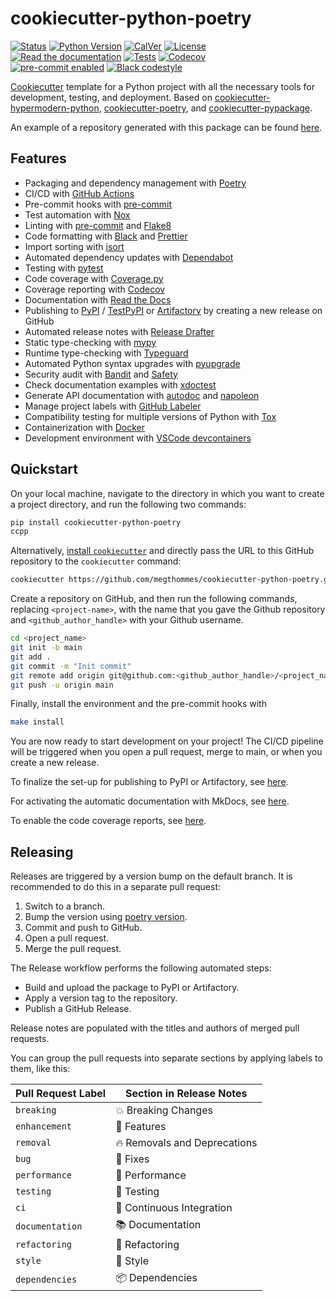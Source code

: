 # cookiecutter-python-poetry

<!-- badges-begin -->

[![Status][badge-status]][badge-status]
[![Python Version][badge-python-version]][github-repo]
[![CalVer][badge-calver]][calver]
[![License][badge-license]][license]<br>
[![Read the documentation][badge-readthedocs-repo]][readthedocs-repo]
[![Tests][badge-github-actions-repo]][github-actions-repo]
[![Codecov][badge-codecov]][codecov]<br>
[![pre-commit enabled][badge-pre-commit]][pre-commit]
[![Black codestyle][badge-black]][black]

<!-- badges-end -->

[Cookiecutter] template for a Python project with all the necessary tools for development, testing, and deployment. Based on [cookiecutter-hypermodern-python], [cookiecutter-poetry], and [cookiecutter-pypackage].

An example of a repository generated with this package can be found [here][github-repo-example].

## Features

<!-- features-begin -->

- Packaging and dependency management with [Poetry]
- CI/CD with [GitHub Actions][github-actions]
- Pre-commit hooks with [pre-commit]
- Test automation with [Nox]
- Linting with [pre-commit] and [Flake8]
- Code formatting with [Black] and [Prettier]
- Import sorting with [isort]
- Automated dependency updates with [Dependabot]
- Testing with [pytest]
- Code coverage with [Coverage.py]
- Coverage reporting with [Codecov]
- Documentation with [Read the Docs][read-the-docs]
- Publishing to [PyPI] / [TestPyPI] or [Artifactory] by creating a new release on GitHub
- Automated release notes with [Release Drafter][release-drafter]
- Static type-checking with [mypy]
- Runtime type-checking with [Typeguard]
- Automated Python syntax upgrades with [pyupgrade]
- Security audit with [Bandit] and [Safety]
- Check documentation examples with [xdoctest]
- Generate API documentation with [autodoc] and [napoleon]
- Manage project labels with [GitHub Labeler][github-labeler]
- Compatibility testing for multiple versions of Python with [Tox]
- Containerization with [Docker]
- Development environment with [VSCode devcontainers][devcontainers]

<!-- features-end -->

## Quickstart

<!-- quickstart-begin -->

On your local machine, navigate to the directory in which you want to
create a project directory, and run the following two commands:

```bash
pip install cookiecutter-python-poetry
ccpp
```

Alternatively, [install `cookiecutter`](https://cookiecutter.readthedocs.io/en/latest/installation.html) and directly pass the URL to this
GitHub repository to the `cookiecutter` command:

```bash
cookiecutter https://github.com/megthommes/cookiecutter-python-poetry.git
```

Create a repository on GitHub, and then run the following commands, replacing `<project-name>`, with the name that you gave the Github repository and
`<github_author_handle>` with your Github username.

```bash
cd <project_name>
git init -b main
git add .
git commit -m "Init commit"
git remote add origin git@github.com:<github_author_handle>/<project_name>.git
git push -u origin main
```

Finally, install the environment and the pre-commit hooks with

```bash
make install
```

You are now ready to start development on your project! The CI/CD
pipeline will be triggered when you open a pull request, merge to main,
or when you create a new release.

To finalize the set-up for publishing to PyPI or Artifactory, see [here](./features/publishing.md#set-up-for-pypi).

For activating the automatic documentation with MkDocs, see [here](./features/mkdocs.md#enabling-the-documentation-on-github).

To enable the code coverage reports, see [here](./features/codecov).

<!-- quickstart-end -->

## Releasing

Releases are triggered by a version bump on the default branch.
It is recommended to do this in a separate pull request:

1. Switch to a branch.
2. Bump the version using [poetry version](https://python-poetry.org/docs/cli/#version).
3. Commit and push to GitHub.
4. Open a pull request.
5. Merge the pull request.

The Release workflow performs the following automated steps:

- Build and upload the package to PyPI or Artifactory.
- Apply a version tag to the repository.
- Publish a GitHub Release.

Release notes are populated with the titles and authors of merged pull requests.

You can group the pull requests into separate sections
by applying labels to them, like this:

<!-- table-release-drafter-sections-begin -->

| Pull Request Label | Section in Release Notes     |
| ------------------ | ---------------------------- |
| `breaking`         | 💥 Breaking Changes          |
| `enhancement`      | 🚀 Features                  |
| `removal`          | 🔥 Removals and Deprecations |
| `bug`              | 🐞 Fixes                     |
| `performance`      | 🐎 Performance               |
| `testing`          | 🚨 Testing                   |
| `ci`               | 👷 Continuous Integration    |
| `documentation`    | 📚 Documentation             |
| `refactoring`      | 🔨 Refactoring               |
| `style`            | 💄 Style                     |
| `dependencies`     | 📦 Dependencies              |

<!-- table-release-drafter-sections-end -->

<!-- urls-begin -->
<!-- features -->
[artifactory]: https://jfrog.com/artifactory
[autodoc]: https://www.sphinx-doc.org/en/master/usage/extensions/autodoc.html
[bandit]: https://github.com/PyCQA/bandit
[black]: https://github.com/psf/black
[calver]: http://calver.org/
[codecov]: https://codecov.io/
[coverage.py]: https://coverage.readthedocs.io/
[dependabot]: https://github.com/dependabot/dependabot-core
[devcontainers]: https://code.visualstudio.com/docs/devcontainers/containers
[docker]: https://www.docker.com
[flake8]: http://flake8.pycqa.org
[github-actions]: https://github.com/features/actions
[github-labeler]: https://github.com/marketplace/actions/github-labeler
[isort]: https://pycqa.github.io/isort/
[mypy]: https://mypy.readthedocs.io/
[napoleon]: https://www.sphinx-doc.org/en/master/usage/extensions/napoleon.html
[nox]: https://nox.thea.codes/
[poetry]: https://python-poetry.org/
[pre-commit]: https://pre-commit.com/
[prettier]: https://prettier.io/
[pypi]: https://pypi.org/
[pytest]: https://docs.pytest.org/en/latest/
[pyupgrade]: https://github.com/asottile/pyupgrade
[read-the-docs]: https://readthedocs.org/
[release-drafter]: https://github.com/release-drafter/release-drafter
[safety]: https://github.com/pyupio/safety
[testpypi]: https://test.pypi.org/
[tox]: https://tox.wiki/
[typeguard]: https://github.com/agronholm/typeguard
[xdoctest]: https://github.com/Erotemic/xdoctest
<!-- cookiecutter-python-poetry -->
[codecov]: https://codecov.io/gh/megthommes/cookiecutter-python-poetry-instance
[github-actions-repo]: https://github.com/megthommes/cookiecutter-python-poetry/actions?workflow=Tests
[license]: https://opensource.org/licenses/MIT
[readthedocs-repo]: https://cookiecutter-python-poetry.readthedocs.io/
[github-repo]: https://github.com/megthommes/cookiecutter-python-poetry
[github-repo-example]: https://github.com/megthommes/cookiecutter-python-poetry-example
[cookiecutter]: https://github.com/audreyr/cookiecutter
[cookiecutter-hypermodern-python]: https://github.com/cjolowicz/cookiecutter-hypermodern-python
[cookiecutter-poetry]: https://github.com/fpgmaas/cookiecutter-poetry
[cookiecutter-pypackage]: https://github.com/Nekroze/cookiecutter-pypackage/
<!-- badges -->
[badge-black]: https://img.shields.io/badge/code%20style-black-000000.svg
[badge-calver]: https://img.shields.io/badge/calver-YYYY.MM.DD-22bfda.svg
[badge-codecov]: https://codecov.io/gh/megthommes/cookiecutter-python-poetry-instance/branch/main/graph/badge.svg
[badge-github-actions-repo]: https://github.com/megthommes/cookiecutter-python-poetry/workflows/Tests/badge.svg
[badge-license]: https://img.shields.io/github/license/megthommes/cookiecutter-python-poetry
[badge-pre-commit]: https://img.shields.io/badge/pre--commit-enabled-brightgreen?logo=pre-commit&logoColor=white
[badge-python-version]: https://img.shields.io/pypi/pyversions/cookiecutter-python-poetry-instance
[badge-readthedocs-repo]: https://img.shields.io/readthedocs/cookiecutter-python-poetry/latest.svg?label=Read%20the%20Docs
[badge-status]: https://badgen.net/badge/status/alpha/d8624d
<!-- urls-end -->